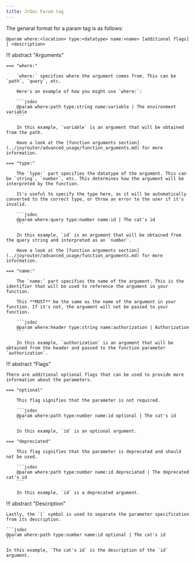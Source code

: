```yaml
---
title: JrDoc Param tag
---
```


The general format for a param tag is as follows:

```jsdoc
@param where:<location> type:<datatype> name:<name> [additional flags] | <description>
```

!!! abstract "Arguments"

    === "where:"

        `where:` specifies where the argument comes from. This can be `path`, `query`, etc.

        Here's an example of how you might use `where:`:

        ```jsdoc
        @param where:path type:string name:variable | The environment variable
        ```

        In this example, `variable` is an argument that will be obtained from the path.

        Have a look at the [function arguments section](../joyrouter/advanced_usage/function_arguments.md) for more information.

    === "type:"

        The `type:` part specifies the datatype of the argument. This can be `string`, `number`, etc. This determines how the argument will be interpreted by the function.

        It's useful to specify the type here, as it will be automatically converted to the correct type, or throw an error to the user if it's invalid.

        ```jsdoc
        @param where:query type:number name:id | The cat's id
        ```

        In this example, `id` is an argument that will be obtained from the query string and interpreted as an `number`.

        Have a look at the [function arguments section](../joyrouter/advanced_usage/function_arguments.md) for more information.

    === "name:"

        The `name:` part specifies the name of the argument. This is the identifier that will be used to reference the argument in your function.

        This **MUST** be the same as the name of the argument in your function. If it's not, the argument will not be passed to your function.

        ```jsdoc
        @param where:header type:string name:authorization | Authorization
        ```

        In this example, `authorization` is an argument that will be obtained from the header and passed to the function parameter `authorization`.

!!! abstract "Flags"

    There are additional optional flags that can be used to provide more information about the parameters.

    === "optional"

        This flag signifies that the parameter is not required.

        ```jsdoc
        @param where:path type:number name:id optional | The cat's id
        ```

        In this example, `id` is an optional argument.

    === "depreciated"

        This flag signifies that the parameter is deprecated and should not be used.

        ```jsdoc
        @param where:path type:number name:id depreciated | The deprecated cat's id
        ```

        In this example, `id` is a deprecated argument.

!!! abstract "Description"

    Lastly, the `|` symbol is used to separate the parameter specification from its description.

    ```jsdoc
    @param where:path type:number name:id optional | The cat's id
    ```

    In this example, `The cat's id` is the description of the `id` argument.
